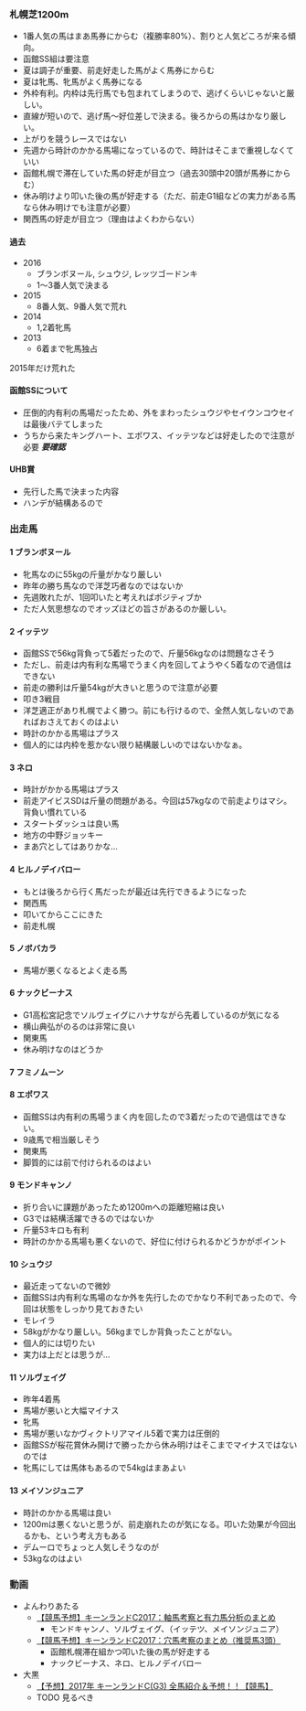 ### 札幌芝1200m
* 1番人気の馬はまあ馬券にからむ（複勝率80%）、割りと人気どころが来る傾向。
* 函館SS組は要注意
* 夏は調子が重要、前走好走した馬がよく馬券にからむ
* 夏は牝馬、牝馬がよく馬券になる
* 外枠有利。内枠は先行馬でも包まれてしまうので、逃げくらいじゃないと厳しい。
* 直線が短いので、逃げ馬〜好位差しで決まる。後ろからの馬はかなり厳しい。
* 上がりを競うレースではない
* 先週から時計のかかる馬場になっているので、時計はそこまで重視しなくていい
* 函館札幌で滞在していた馬の好走が目立つ（過去30頭中20頭が馬券にからむ）
* 休み明けより叩いた後の馬が好走する（ただ、前走G1組などの実力がある馬なら休み明けでも注意が必要）
* 関西馬の好走が目立つ（理由はよくわからない）

#### 過去
* 2016
  * ブランボヌール, シュウジ, レッツゴードンキ
  * 1〜3番人気で決まる
* 2015
  * 8番人気、9番人気で荒れ
* 2014
  * 1,2着牝馬
* 2013
  * 6着まで牝馬独占

2015年だけ荒れた

#### 函館SSについて
* 圧倒的内有利の馬場だったため、外をまわったシュウジやセイウンコウセイは最後バテてしまった
* うちから来たキングハート、エポワス、イッテツなどは好走したので注意が必要 ___要確認___

#### UHB賞
* 先行した馬で決まった内容
* ハンデが結構あるので

### 出走馬

#### 1 ブランボヌール
* 牝馬なのに55kgの斤量がかなり厳しい
* 昨年の勝ち馬なので洋芝巧者なのではないか
* 先週敗れたが、1回叩いたと考えればポジティブか
* ただ人気思想なのでオッズほどの旨さがあるのか厳しい。

#### 2 イッテツ
* 函館SSで56kg背負って5着だったので、斤量56kgなのは問題なさそう
* ただし、前走は内有利な馬場でうまく内を回してようやく5着なので過信はできない
* 前走の勝利は斤量54kgが大きいと思うので注意が必要
* 叩き3戦目
* 洋芝適正があり札幌でよく勝つ。前にも行けるので、全然人気しないのであればおさえておくのはよい
* 時計のかかる馬場はプラス
* 個人的には内枠を惹かない限り結構厳しいのではないかなぁ。

#### 3 ネロ
* 時計がかかる馬場はプラス
* 前走アイビスSDは斤量の問題がある。今回は57kgなので前走よりはマシ。背負い慣れている
* スタートダッシュは良い馬
* 地方の中野ジョッキー
* まあ穴としてはありかな...

#### 4 ヒルノデイバロー
* もとは後ろから行く馬だったが最近は先行できるようになった
* 関西馬
* 叩いてからここにきた
* 前走札幌

#### 5 ノボバカラ
* 馬場が悪くなるとよく走る馬

#### 6 ナックビーナス
* G1高松宮記念でソルヴェイグにハナサながら先着しているのが気になる
* 横山典弘がのるのは非常に良い
* 関東馬
* 休み明けなのはどうか

#### 7 フミノムーン

#### 8 エポワス
* 函館SSは内有利の馬場うまく内を回したので3着だったので過信はできない。
* 9歳馬で相当厳しそう
* 関東馬
* 脚質的には前で付けられるのはよい

#### 9 モンドキャンノ
* 折り合いに課題があったため1200mへの距離短縮は良い
* G3では結構活躍できるのではないか
* 斤量53キロも有利
* 時計のかかる馬場も悪くないので、好位に付けられるかどうかがポイント

#### 10 シュウジ
* 最近走ってないので微妙
* 函館SSは内有利な馬場のなか外を先行したのでかなり不利であったので、今回は状態をしっかり見ておきたい
* モレイラ
* 58kgがかなり厳しい。56kgまでしか背負ったことがない。
* 個人的には切りたい
* 実力は上だとは思うが...

#### 11 ソルヴェイグ
* 昨年4着馬
* 馬場が悪いと大幅マイナス
* 牝馬
* 馬場が悪いなかヴィクトリアマイル5着で実力は圧倒的
* 函館SSが桜花賞休み開けで勝ったから休み明けはそこまでマイナスではないのでは
* 牝馬にしては馬体もあるので54kgはまあよい

#### 13 メイソンジュニア
* 時計のかかる馬場は良い
* 1200mは悪くないと思うが、前走崩れたのが気になる。叩いた効果が今回出るかも、という考え方もある
* デムーロでちょっと人気しそうなのが
* 53kgなのはよい



### 動画
* よんわりあたる
  * [【競馬予想】キーンランドC2017：軸馬考察と有力馬分析のまとめ](https://www.youtube.com/watch?v=fby1893UWwU)
    * モンドキャンノ、ソルヴェイグ、（イッテツ、メイソンジュニア）
  * [【競馬予想】キーンランドC2017：穴馬考察のまとめ（推奨馬3頭）](https://www.youtube.com/watch?v=0tRhPKZePK4)
    * 函館札幌滞在組かつ叩いた後の馬が好走する
    * ナックビーナス、ネロ、ヒルノデイバロー
* 大黒
  * [【予想】2017年 キーンランドC(G3) 全馬紹介＆予想！！【競馬】](https://www.youtube.com/watch?v=W_Wuu1Z8QOY)
  * TODO 見るべき
